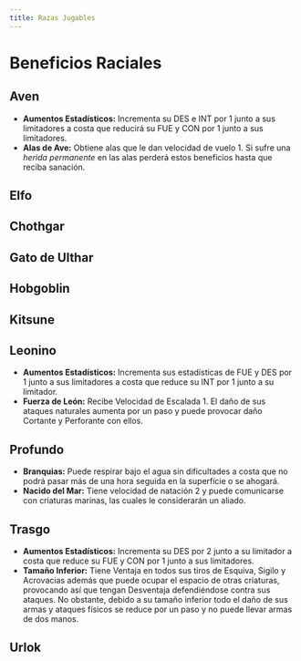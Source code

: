 ```yaml
---
title: Razas Jugables
---
```


# Beneficios Raciales

## Aven

- **Aumentos Estadísticos:** Incrementa su DES e INT por 1 junto a sus limitadores a costa que reducirá su FUE y CON por 1 junto a sus limitadores.
- **Alas de Ave:** Obtiene alas que le dan velocidad de vuelo 1. Si sufre una *herida permanente* en las alas perderá estos beneficios hasta que reciba sanación.

## Elfo

## Chothgar

## Gato de Ulthar

## Hobgoblin

## Kitsune

## Leonino

- **Aumentos Estadísticos:** Incrementa sus estadísticas de FUE y DES por 1 junto a sus limitadores a costa que reduce su INT por 1 junto a su limitador.
- **Fuerza de León:** Recibe Velocidad de Escalada 1. El daño de sus ataques naturales aumenta por un paso y puede provocar daño Cortante y Perforante con ellos.

## Profundo

- **Branquias:** Puede respirar bajo el agua sin dificultades a costa que no podrá pasar más de una hora seguida en la superfície o se ahogará. 
- **Nacido del Mar:** Tiene velocidad de natación 2 y puede comunicarse con criaturas marinas, las cuales le considerarán un aliado. 

## Trasgo

- **Aumentos Estadísticos:** Incrementa su DES por 2 junto a su limitador a costa que reduce su FUE y CON por 1 junto a sus limitadores.
- **Tamaño Inferior:** Tiene Ventaja en todos sus tiros de Esquiva, Sigilo y Acrovacias además que puede ocupar el espacio de otras criaturas, provocando así que tengan Desventaja defendiéndose contra sus ataques. No obstante, debido a su tamaño inferior todo el daño de sus armas y ataques físicos se reduce por un paso y no puede llevar armas de dos manos.

## Urlok

